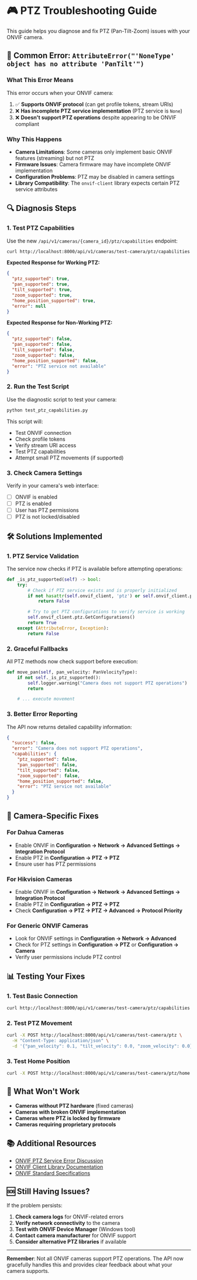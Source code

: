 # 🎮 PTZ Troubleshooting Guide

This guide helps you diagnose and fix PTZ (Pan-Tilt-Zoom) issues with your ONVIF camera.

## 🚨 Common Error: `AttributeError("'NoneType' object has no attribute 'PanTilt'")`

### **What This Error Means**

This error occurs when your ONVIF camera:
1. ✅ **Supports ONVIF protocol** (can get profile tokens, stream URIs)
2. ❌ **Has incomplete PTZ service implementation** (PTZ service is `None`)
3. ❌ **Doesn't support PTZ operations** despite appearing to be ONVIF compliant

### **Why This Happens**

- **Camera Limitations**: Some cameras only implement basic ONVIF features (streaming) but not PTZ
- **Firmware Issues**: Camera firmware may have incomplete ONVIF implementation
- **Configuration Problems**: PTZ may be disabled in camera settings
- **Library Compatibility**: The `onvif-client` library expects certain PTZ service attributes

## 🔍 **Diagnosis Steps**

### **1. Test PTZ Capabilities**

Use the new `/api/v1/cameras/{camera_id}/ptz/capabilities` endpoint:

```bash
curl http://localhost:8000/api/v1/cameras/test-camera/ptz/capabilities
```

**Expected Response for Working PTZ:**
```json
{
  "ptz_supported": true,
  "pan_supported": true,
  "tilt_supported": true,
  "zoom_supported": true,
  "home_position_supported": true,
  "error": null
}
```

**Expected Response for Non-Working PTZ:**
```json
{
  "ptz_supported": false,
  "pan_supported": false,
  "tilt_supported": false,
  "zoom_supported": false,
  "home_position_supported": false,
  "error": "PTZ service not available"
}
```

### **2. Run the Test Script**

Use the diagnostic script to test your camera:

```bash
python test_ptz_capabilities.py
```

This script will:
- Test ONVIF connection
- Check profile tokens
- Verify stream URI access
- Test PTZ capabilities
- Attempt small PTZ movements (if supported)

### **3. Check Camera Settings**

Verify in your camera's web interface:
- [ ] ONVIF is enabled
- [ ] PTZ is enabled
- [ ] User has PTZ permissions
- [ ] PTZ is not locked/disabled

## 🛠️ **Solutions Implemented**

### **1. PTZ Service Validation**

The service now checks if PTZ is available before attempting operations:

```python
def _is_ptz_supported(self) -> bool:
    try:
        # Check if PTZ service exists and is properly initialized
        if not hasattr(self.onvif_client, 'ptz') or self.onvif_client.ptz is None:
            return False

        # Try to get PTZ configurations to verify service is working
        self.onvif_client.ptz.GetConfigurations()
        return True
    except (AttributeError, Exception):
        return False
```

### **2. Graceful Fallbacks**

All PTZ methods now check support before execution:

```python
def move_pan(self, pan_velocity: PanVelocityType):
    if not self._is_ptz_supported():
        self.logger.warning("Camera does not support PTZ operations")
        return

    # ... execute movement
```

### **3. Better Error Reporting**

The API now returns detailed capability information:

```json
{
  "success": false,
  "error": "Camera does not support PTZ operations",
  "capabilities": {
    "ptz_supported": false,
    "pan_supported": false,
    "tilt_supported": false,
    "zoom_supported": false,
    "home_position_supported": false,
    "error": "PTZ service not available"
  }
}
```

## 🔧 **Camera-Specific Fixes**

### **For Dahua Cameras**
- Enable ONVIF in **Configuration → Network → Advanced Settings → Integration Protocol**
- Enable PTZ in **Configuration → PTZ → PTZ**
- Ensure user has PTZ permissions

### **For Hikvision Cameras**
- Enable ONVIF in **Configuration → Network → Advanced Settings → Integration Protocol**
- Enable PTZ in **Configuration → PTZ → PTZ**
- Check **Configuration → PTZ → PTZ → Advanced → Protocol Priority**

### **For Generic ONVIF Cameras**
- Look for ONVIF settings in **Configuration → Network → Advanced**
- Check for PTZ settings in **Configuration → PTZ** or **Configuration → Camera**
- Verify user permissions include PTZ control

## 📊 **Testing Your Fixes**

### **1. Test Basic Connection**
```bash
curl http://localhost:8000/api/v1/cameras/test-camera/ptz/capabilities
```

### **2. Test PTZ Movement**
```bash
curl -X POST http://localhost:8000/api/v1/cameras/test-camera/ptz \
  -H "Content-Type: application/json" \
  -d '{"pan_velocity": 0.1, "tilt_velocity": 0.0, "zoom_velocity": 0.0}'
```

### **3. Test Home Position**
```bash
curl -X POST http://localhost:8000/api/v1/cameras/test-camera/ptz/home
```

## 🚫 **What Won't Work**

- **Cameras without PTZ hardware** (fixed cameras)
- **Cameras with broken ONVIF implementation**
- **Cameras where PTZ is locked by firmware**
- **Cameras requiring proprietary protocols**

## 📚 **Additional Resources**

- [ONVIF PTZ Service Error Discussion](https://community.home-assistant.io/t/onvif-ptz-service-error/181093)
- [ONVIF Client Library Documentation](https://github.com/quatanium/python-onvif-zeep)
- [ONVIF Standard Specifications](https://www.onvif.org/profiles/specifications/)

## 🆘 **Still Having Issues?**

If the problem persists:

1. **Check camera logs** for ONVIF-related errors
2. **Verify network connectivity** to the camera
3. **Test with ONVIF Device Manager** (Windows tool)
4. **Contact camera manufacturer** for ONVIF support
5. **Consider alternative PTZ libraries** if available

---

**Remember**: Not all ONVIF cameras support PTZ operations. The API now gracefully handles this and provides clear feedback about what your camera supports.
